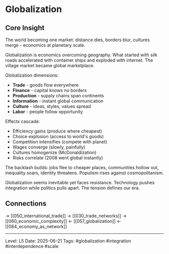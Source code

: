 # Globalization

## Core Insight
The world becoming one market: distance dies, borders blur, cultures merge - economics at planetary scale.

Globalization is economics overcoming geography. What started with silk roads accelerated with container ships and exploded with internet. The village market became global marketplace.

Globalization dimensions:
- **Trade** - goods flow everywhere
- **Finance** - capital knows no borders
- **Production** - supply chains span continents
- **Information** - instant global communication
- **Culture** - ideas, styles, values spread
- **Labor** - people follow opportunity

Effects cascade:
- Efficiency gains (produce where cheapest)
- Choice explosion (access to world's goods)
- Competition intensifies (compete with planet)
- Wages converge (slowly, painfully)
- Cultures homogenize (McDonaldization)
- Risks correlate (2008 went global instantly)

The backlash builds: jobs flee to cheaper places, communities hollow out, inequality soars, identity threatens. Populism rises against cosmopolitanism.

Globalization seems inevitable yet faces resistance. Technology pushes integration while politics pulls apart. The tension defines our era.

## Connections
→ [[050_international_trade]]
→ [[030_trade_networks]]
→ [[060_economic_complexity]]
← [[057_globalization]]
← [[084_economy_as_network]]

---
Level: L5
Date: 2025-06-21
Tags: #globalization #integration #interdependence #scale